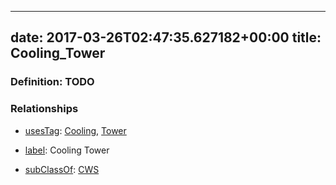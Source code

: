 
---
date: 2017-03-26T02:47:35.627182+00:00
title: Cooling_Tower
---
### Definition: TODO

### Relationships

* [usesTag](https://brickschema.org/schema/1.0/BrickFrame#usesTag): [Cooling](https://brickschema.org/schema/1.0/BrickTag#Cooling), [Tower](https://brickschema.org/schema/1.0/BrickTag#Tower)

* [label](http://www.w3.org/2000/01/rdf-schema#label): Cooling Tower

* [subClassOf](http://www.w3.org/2000/01/rdf-schema#subClassOf): [CWS](https://brickschema.org/schema/1.0/Brick#CWS)
